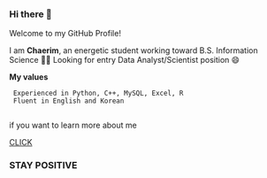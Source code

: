### Hi there 👋

Welcome to my GitHub Profile!


I am **Chaerim**, an energetic student working toward B.S. Information Science 👩‍🎓
Looking for entry Data Analyst/Scientist position 😄

**My values**
```
 Experienced in Python, C++, MySQL, Excel, R
 Fluent in English and Korean
 
```
if you want to learn more about me


[CLICK](https://www.linkedin.com/in/chaerim-lee/)

### STAY POSITIVE



<!--
**leechaerimm/leechaerimm** is a ✨ _special_ ✨ repository because its `README.md` (this file) appears on your GitHub profile.

- 🔭 I’m currently working toward a B.S. Information Science 
- 🌱 I’m experienced in using statistical computer languages (Python) to manipulate data and draw insights from large data sets 
- 👯 I’m looking for Data Scientist Internship opportunity
- 🤔 I’m looking for help with ...
- 💬 Ask me about ...
- 📫 How to reach me: 
- 😄 Pronouns: ...
- ⚡ Fun fact: ...
-->
